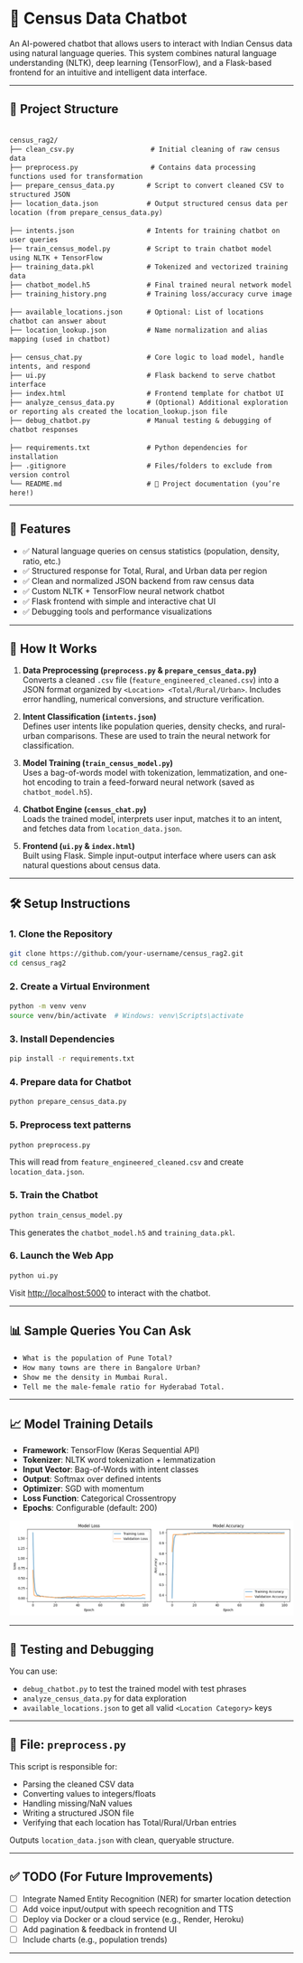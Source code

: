 
# 🧠 Census Data Chatbot

An AI-powered chatbot that allows users to interact with Indian Census data using natural language queries. This system combines natural language understanding (NLTK), deep learning (TensorFlow), and a Flask-based frontend for an intuitive and intelligent data interface.

---

## 📁 Project Structure

```

census_rag2/
├── clean_csv.py                   # Initial cleaning of raw census data
├── preprocess.py                  # Contains data processing functions used for transformation
├── prepare_census_data.py        # Script to convert cleaned CSV to structured JSON
├── location_data.json            # Output structured census data per location (from prepare_census_data.py)

├── intents.json                  # Intents for training chatbot on user queries
├── train_census_model.py         # Script to train chatbot model using NLTK + TensorFlow
├── training_data.pkl             # Tokenized and vectorized training data
├── chatbot_model.h5              # Final trained neural network model
├── training_history.png          # Training loss/accuracy curve image

├── available_locations.json      # Optional: List of locations chatbot can answer about
├── location_lookup.json          # Name normalization and alias mapping (used in chatbot)

├── census_chat.py                # Core logic to load model, handle intents, and respond
├── ui.py                         # Flask backend to serve chatbot interface
├── index.html                    # Frontend template for chatbot UI
├── analyze_census_data.py        # (Optional) Additional exploration or reporting als created the location_lookup.json file 
├── debug_chatbot.py              # Manual testing & debugging of chatbot responses

├── requirements.txt              # Python dependencies for installation
├── .gitignore                    # Files/folders to exclude from version control
└── README.md                     # 📄 Project documentation (you’re here!)

````

---

## 🚀 Features

- ✅ Natural language queries on census statistics (population, density, ratio, etc.)
- ✅ Structured response for Total, Rural, and Urban data per region
- ✅ Clean and normalized JSON backend from raw census data
- ✅ Custom NLTK + TensorFlow neural network chatbot
- ✅ Flask frontend with simple and interactive chat UI
- ✅ Debugging tools and performance visualizations

---

## 🧠 How It Works

1. **Data Preprocessing (`preprocess.py` & `prepare_census_data.py`)**  
   Converts a cleaned `.csv` file (`feature_engineered_cleaned.csv`) into a JSON format organized by `<Location> <Total/Rural/Urban>`. Includes error handling, numerical conversions, and structure verification.

2. **Intent Classification (`intents.json`)**  
   Defines user intents like population queries, density checks, and rural-urban comparisons. These are used to train the neural network for classification.

3. **Model Training (`train_census_model.py`)**  
   Uses a bag-of-words model with tokenization, lemmatization, and one-hot encoding to train a feed-forward neural network (saved as `chatbot_model.h5`).

4. **Chatbot Engine (`census_chat.py`)**  
   Loads the trained model, interprets user input, matches it to an intent, and fetches data from `location_data.json`.

5. **Frontend (`ui.py` & `index.html`)**  
   Built using Flask. Simple input-output interface where users can ask natural questions about census data.

---

## 🛠 Setup Instructions

### 1. Clone the Repository

```bash
git clone https://github.com/your-username/census_rag2.git
cd census_rag2
````

### 2. Create a Virtual Environment

```bash
python -m venv venv
source venv/bin/activate  # Windows: venv\Scripts\activate
```

### 3. Install Dependencies

```bash
pip install -r requirements.txt
```
### 4. Prepare data for Chatbot 
```bash 
python prepare_census_data.py 
```
### 5. Preprocess text patterns

```bash
python preprocess.py
```

This will read from `feature_engineered_cleaned.csv` and create `location_data.json`.

### 5. Train the Chatbot

```bash
python train_census_model.py
```

This generates the `chatbot_model.h5` and `training_data.pkl`.

### 6. Launch the Web App

```bash
python ui.py
```

Visit [http://localhost:5000](http://localhost:5000) to interact with the chatbot.

---

## 📊 Sample Queries You Can Ask

* `What is the population of Pune Total?`
* `How many towns are there in Bangalore Urban?`
* `Show me the density in Mumbai Rural.`
* `Tell me the male-female ratio for Hyderabad Total.`

---

## 📈 Model Training Details

* **Framework**: TensorFlow (Keras Sequential API)
* **Tokenizer**: NLTK word tokenization + lemmatization
* **Input Vector**: Bag-of-Words with intent classes
* **Output**: Softmax over defined intents
* **Optimizer**: SGD with momentum
* **Loss Function**: Categorical Crossentropy
* **Epochs**: Configurable (default: 200)

![Training Accuracy](training_history.png)

---

## 🧪 Testing and Debugging

You can use:

* `debug_chatbot.py` to test the trained model with test phrases
* `analyze_census_data.py` for data exploration
* `available_locations.json` to get all valid `<Location Category>` keys

---

## 📝 File: `preprocess.py`

This script is responsible for:

* Parsing the cleaned CSV data
* Converting values to integers/floats
* Handling missing/NaN values
* Writing a structured JSON file
* Verifying that each location has Total/Rural/Urban entries

Outputs `location_data.json` with clean, queryable structure.

---

## ✅ TODO (For Future Improvements)

* [ ] Integrate Named Entity Recognition (NER) for smarter location detection
* [ ] Add voice input/output with speech recognition and TTS
* [ ] Deploy via Docker or a cloud service (e.g., Render, Heroku)
* [ ] Add pagination & feedback in frontend UI
* [ ] Include charts (e.g., population trends)

---


